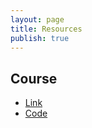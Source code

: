 ```yaml
---
layout: page
title: Resources
publish: true
---
```


## Course 

- [Link](https://www.coursera.org/learn/introduction-tensorflow)
- [Code](https://github.com/https-deeplearning-ai/tensorflow-1-public)

